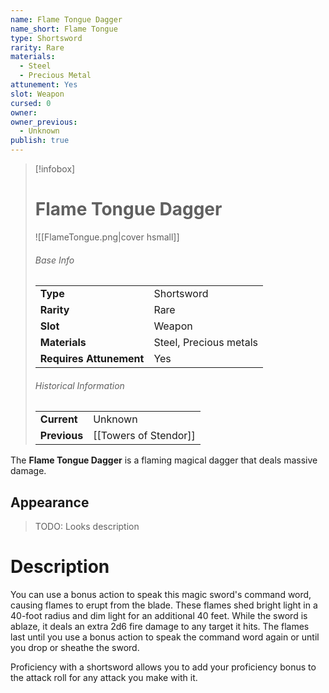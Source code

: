 ```yaml
---
name: Flame Tongue Dagger
name_short: Flame Tongue
type: Shortsword
rarity: Rare
materials:
  - Steel
  - Precious Metal
attunement: Yes
slot: Weapon
cursed: 0
owner: 
owner_previous:
  - Unknown
publish: true
---
```

> [!infobox]  
> # Flame Tongue Dagger
> ![[FlameTongue.png|cover hsmall]]
> ###### Base Info
> | | |
> |---|---|
> | **Type** | Shortsword |
> | **Rarity** | Rare |
> | **Slot** | Weapon |
> | **Materials** | Steel, Precious metals |
> | **Requires Attunement** | Yes |
> ###### Historical Information
> | | |
> |---|---|
> | **Current** | Unknown |
> | **Previous** | [[Towers of Stendor]] |

The **Flame Tongue Dagger** is a flaming magical dagger that deals massive damage.
## Appearance
>TODO: Looks description
# Description
You can use a bonus action to speak this magic sword's command word, causing flames to erupt from the blade. These flames shed bright light in a 40-foot radius and dim light for an additional 40 feet. While the sword is ablaze, it deals an extra 2d6 fire damage to any target it hits. The flames last until you use a bonus action to speak the command word again or until you drop or sheathe the sword.  
  
Proficiency with a shortsword allows you to add your proficiency bonus to the attack roll for any attack you make with it.
